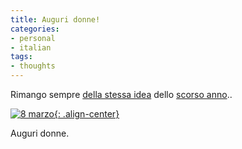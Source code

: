```yaml
---
title: Auguri donne!
categories:
- personal
- italian
tags:
- thoughts
---
```

Rimango sempre [della stessa idea]({{site.url}}/2007/03/08/8-marzo/
"{{site.url}}/2007/03/08/8-marzo/" ) dello [scorso
anno]({{site.url}}/2007/03/09/festeggiate-donne-festeggiate/
"{{site.url}}/2007/03/09/festeggiate-donne-festeggiate/" )..  

[![8 marzo]({{site.url}}/images/mimosa1.jpg){: .align-center}]({{site.url}}/images/mimosa1.jpg
"8 marzo" )

Auguri donne.

